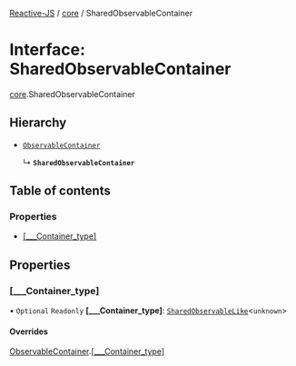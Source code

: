 [Reactive-JS](../README.md) / [core](../modules/core.md) / SharedObservableContainer

# Interface: SharedObservableContainer

[core](../modules/core.md).SharedObservableContainer

## Hierarchy

- [`ObservableContainer`](core.ObservableContainer-1.md)

  ↳ **`SharedObservableContainer`**

## Table of contents

### Properties

- [[\_\_\_Container\_type]](core.SharedObservableContainer-1.md#[___container_type])

## Properties

### [\_\_\_Container\_type]

• `Optional` `Readonly` **[\_\_\_Container\_type]**: [`SharedObservableLike`](core.SharedObservableLike.md)<`unknown`\>

#### Overrides

[ObservableContainer](core.ObservableContainer-1.md).[[___Container_type]](core.ObservableContainer-1.md#[___container_type])
